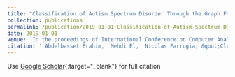 ```yaml
---
title: "Classification of Autism Spectrum Disorder Through the Graph Fourier Transform of fMRI Temporal Signals Projected on Structural Connectome"
collection: publications
permalink: /publication/2019-01-01-Classification-of-Autism-Spectrum-Disorder-Through-the-Graph-Fourier-Transform-of-fMRI-Temporal-Signals-Projected-on-Structural-Connectome
date: 2019-01-01
venue: 'In the proceedings of International Conference on Computer Analysis of Images and Patterns'
citation: ' Abdelbasset Brahim,  Mehdi El,  Nicolas Farrugia, &quot;Classification of Autism Spectrum Disorder Through the Graph Fourier Transform of fMRI Temporal Signals Projected on Structural Connectome.&quot; In the proceedings of International Conference on Computer Analysis of Images and Patterns, 2019.'
---
```

Use [Google Scholar](https://scholar.google.com/scholar?q=Classification+of+Autism+Spectrum+Disorder+Through+the+Graph+Fourier+Transform+of+fMRI+Temporal+Signals+Projected+on+Structural+Connectome){:target="_blank"} for full citation